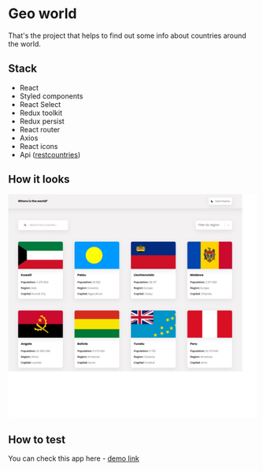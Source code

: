 # Geo world 

That's the project that helps to find out some info about countries around the world.

## Stack
- React
- Styled components
- React Select
- Redux toolkit
- Redux persist
- React router
- Axios
- React icons
- Api ([restcountries](https://restcountries.com/))

## How it looks
![image](https://github.com/Unleashed97/geo-world/blob/master/docs/countries-homepage.jpg?raw=true)

## How to test
You can check this app here - [demo link](https://unleashed97.github.io/geo-world/)
